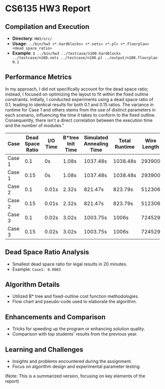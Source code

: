 # CS6135 HW3 Report

## Compilation and Execution
- **Directory**: `HW3/src/`
- **Usage**: `../bin/hw3 <*.hardblocks> <*.nets> <*.pl> <*.floorplan> <dead_space_ratio>`
- **Example**: `$ ../bin/hw3 ../testcase/n100.hardblocks ../testcase/n100.nets ../testcase/n100.pl ../output/n100.floorplan 0.1`

## Performance Metrics
In my approach, I did not specifically account for the dead space ratio; instead, I focused on optimizing the layout to fit within the fixed outline constraints. Initially, I conducted experiments using a dead space ratio of 0.1, leading to identical results for both 0.1 and 0.15 ratios. The variance in runtime for Case 1 and others stems from the use of distinct parameters in each scenario, influencing the time it takes to conform to the fixed outline. Consequently, there isn't a direct correlation between the execution time and the number of modules."

| Case   | Dead Space Ratio | I/O Time | B*tree Init Time | Simulated Annealing Time | Total Runtime | Wire Length |
|--------|------------------|----------|------------------|--------------------------|---------------|-------------|
| Case 1 | 0.1              | 0s       | 1.08s            | 1037.48s                 | 1038.48s      | 293900      |
| Case 1 | 0.15             | 0s       | 1.08s            | 1037.48s                 | 1038.48s      | 293900      |
| Case 2 | 0.1              | 0.01s    | 2.32s            | 821.47s                  | 823.79s       | 512306      |
| Case 2 | 0.15             | 0.01s    | 2.32s            | 821.47s                  | 823.79s       | 512306      |
| Case 3 | 0.1              | 0.02s    | 3.02s            | 1003.75s                 | 1006s         | 724529      |
| Case 3 | 0.15             | 0.02s    | 3.02s            | 1003.75s                 | 1006s         | 724529      |
## Dead Space Ratio Analysis
- Smallest dead space ratio for legal results in 20 minutes.
- Example: `Case1: 0.0983`

## Algorithm Details
- Utilized B* tree and fixed-outline cost function methodologies.
- Flow chart and pseudo-code used to elaborate the algorithm.

## Enhancements and Comparison
- Tricks for speeding up the program or enhancing solution quality.
- Comparison with top students' results from the previous year.

## Learning and Challenges
- Insights and problems encountered during the assignment.
- Focus on algorithm design and experimental parameter testing.

(Note: This is a summarized version, focusing on key elements of the report)

